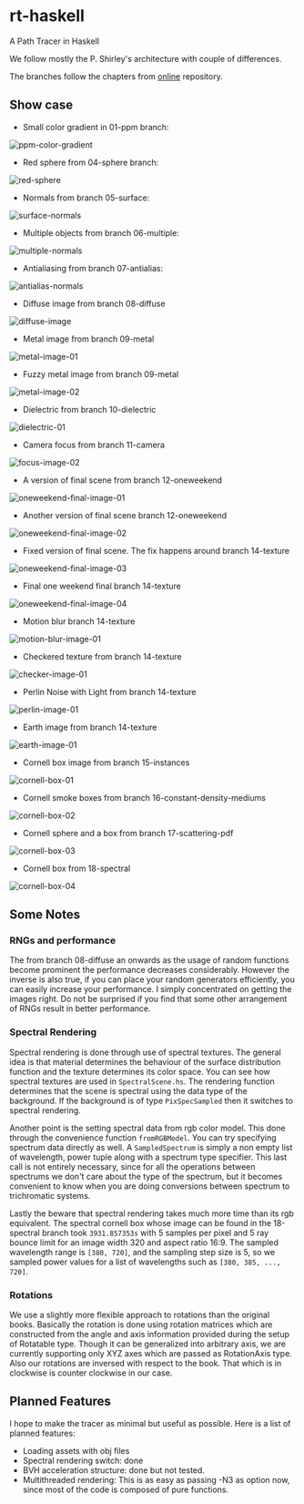 # rt-haskell

A Path Tracer in Haskell

We follow mostly the P. Shirley's architecture with couple of differences.

The branches follow the chapters from [online](raytracing.github.io/)
repository.


## Show case

- Small color gradient in 01-ppm branch:

![ppm-color-gradient](./images/gradient.png)


- Red sphere from 04-sphere branch:

![red-sphere](./images/sphere.png)

- Normals from branch 05-surface:

![surface-normals](./images/05-surface.png)

- Multiple objects from branch 06-multiple:

![multiple-normals](./images/multiple.png)

- Antialiasing from branch 07-antialias:

![antialias-normals](./images/antialias.png)

- Diffuse image from branch 08-diffuse

![diffuse-image](./images/diffuse.png)

- Metal image from branch 09-metal

![metal-image-01](./images/metal.png)

- Fuzzy metal image from branch 09-metal

![metal-image-02](./images/fuzzmetal.png)

- Dielectric from branch 10-dielectric

![dielectric-01](./images/diel01.png)

- Camera focus from branch 11-camera

![focus-image-02](./images/focus.png)

- A version of final scene from branch 12-oneweekend

![oneweekend-final-image-01](./images/final-oneweekend-diffuse.png)

- Another version of final scene branch 12-oneweekend

![oneweekend-final-image-02](./images/final-oneweekend-metallic.png)

- Fixed version of final scene. The fix happens around branch 14-texture

![oneweekend-final-image-03](./images/oneweekendfinal.png)

- Final one weekend final branch 14-texture

![oneweekend-final-image-04](./images/oneweekend.png)

- Motion blur branch 14-texture

![motion-blur-image-01](./images/motionblur.png)

- Checkered texture from branch 14-texture

![checker-image-01](./images/checker.png)

- Perlin Noise with Light from branch 14-texture

![perlin-image-01](./images/light.png)

- Earth image from branch 14-texture

![earth-image-01](./images/earth.png)

- Cornell box image from branch 15-instances

![cornell-box-01](./images/cornell.png)

- Cornell smoke boxes from branch 16-constant-density-mediums

![cornell-box-02](./images/smoke.png)

- Cornell sphere and a box from branch 17-scattering-pdf

![cornell-box-03](./images/cornellFinal.png)

- Cornell box from 18-spectral

![cornell-box-04](./images/spectral.png)



## Some Notes

### RNGs and performance

The from branch 08-diffuse an onwards as the usage of random functions become
prominent the performance decreases considerably. However the inverse is also
true, if you can place your random generators efficiently, you can easily
increase your performance. I simply concentrated on getting the images right.
Do not be surprised if you find that some other arrangement of RNGs result in
better performance.


### Spectral Rendering

Spectral rendering is done through use of spectral textures. The general idea
is that material determines the behaviour of the surface distribution function
and the texture determines its color space.
You can see how spectral textures are used in `SpectralScene.hs`. The
rendering function determines that the scene is spectral using the data type
of the background. If the background is of type `PixSpecSampled` then it
switches to spectral rendering.

Another point is the setting spectral data from rgb color model. This done
through the convenience function `fromRGBModel`. You can try specifying
spectrum data directly as well. A `SampledSpectrum` is simply a non empty list
of wavelength, power tuple along with a spectrum type specifier. This last
call is not entirely necessary, since for all the operations between spectrums
we don't care about the type of the spectrum, but it becomes convenient to
know when you are doing conversions between spectrum to trichromatic systems.

Lastly the beware that spectral rendering takes much more time than its rgb
equivalent. The spectral cornell box whose image can be found in the
18-spectral branch took `3931.857353s` with 5 samples per pixel and 5 ray
bounce limit for an image width 320 and aspect ratio 16:9. The sampled
wavelength range is `[380, 720]`, and the sampling step size is 5, so we sampled
power values for a list of wavelengths such as `[380, 385, ..., 720]`.

### Rotations

We use a slightly more flexible approach to rotations than the original books.
Basically the rotation is done using rotation matrices which are constructed
from the angle and axis information provided during the setup of Rotatable
type. Though it can be generalized into arbitrary axis, we are currently
supporting only XYZ axes which are passed as RotationAxis type. Also our
rotations are inversed with respect to the book. That which is in clockwise is
counter clockwise in our case.

## Planned Features

I hope to make the tracer as minimal but useful as possible.
Here is a list of planned features:

- Loading assets with obj files
- Spectral rendering switch: done
- BVH acceleration structure: done but not tested.
- Multithreaded rendering: This is as easy as passing -N3 as option now, since
  most of the code is composed of pure functions.
